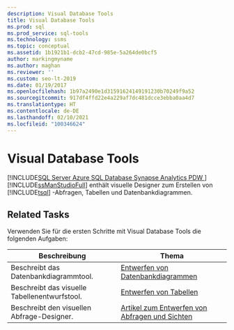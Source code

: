 ```yaml
---
description: Visual Database Tools
title: Visual Database Tools
ms.prod: sql
ms.prod_service: sql-tools
ms.technology: ssms
ms.topic: conceptual
ms.assetid: 1b1921b1-dcb2-47cd-985e-5a264de0bcf5
author: markingmyname
ms.author: maghan
ms.reviewer: ''
ms.custom: seo-lt-2019
ms.date: 01/19/2017
ms.openlocfilehash: 1b97a2490e1d31591624149191230b70249f9a52
ms.sourcegitcommit: 917df4ffd22e4a229af7dc481dcce3ebba0aa4d7
ms.translationtype: HT
ms.contentlocale: de-DE
ms.lasthandoff: 02/10/2021
ms.locfileid: "100346624"
---
```

# <a name="visual-database-tools"></a>Visual Database Tools

[!INCLUDE[SQL Server Azure SQL Database Synapse Analytics PDW ](../../includes/applies-to-version/sql-asdb-asdbmi-asa-pdw.md)]
[!INCLUDE[ssManStudioFull](../../includes/ssmanstudiofull-md.md)] enthält visuelle Designer zum Erstellen von [!INCLUDE[tsql](../../includes/tsql-md.md)] -Abfragen, Tabellen und Datenbankdiagrammen.  
  
## <a name="related-tasks"></a>Related Tasks

Verwenden Sie für die ersten Schritte mit Visual Database Tools die folgenden Aufgaben:  
  
|**Beschreibung**|**Thema**|  
|-------------------|-------------|  
|Beschreibt das Datenbankdiagrammtool.|[Entwerfen von Datenbankdiagrammen](../../ssms/visual-db-tools/design-database-diagrams-visual-database-tools.md)|  
|Beschreibt das visuelle Tabellenentwurfstool.|[Entwerfen von Tabellen](../../ssms/visual-db-tools/design-tables-visual-database-tools.md)|  
|Beschreibt den visuellen Abfrage-Designer.|[Artikel zum Entwerfen von Abfragen und Sichten](../../ssms/visual-db-tools/design-queries-and-views-how-to-topics-visual-database-tools.md)| 
